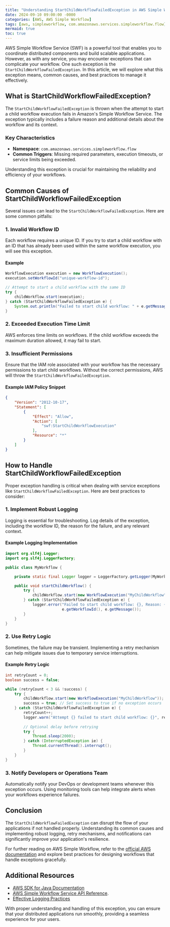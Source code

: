 ```yaml
---
title: "Understanding StartChildWorkflowFailedException in AWS Simple Workflow: Troubleshooting and Best Practices"
date: 2024-09-10 09:00:00 -0000
categories: [AWS, AWS Simple Workflow]
tags: [aws, simpleworkflow, com.amazonaws.services.simpleworkflow.flow]
mermaid: true
toc: true
---
```



AWS Simple Workflow Service (SWF) is a powerful tool that enables you to coordinate distributed components and build scalable applications. However, as with any service, you may encounter exceptions that can complicate your workflow. One such exception is the `StartChildWorkflowFailedException`. In this article, we will explore what this exception means, common causes, and best practices to manage it effectively.

## What is StartChildWorkflowFailedException?

The `StartChildWorkflowFailedException` is thrown when the attempt to start a child workflow execution fails in Amazon's Simple Workflow Service. The exception typically includes a failure reason and additional details about the workflow and its context.

### Key Characteristics

- **Namespace**: `com.amazonaws.services.simpleworkflow.flow`
- **Common Triggers**: Missing required parameters, execution timeouts, or service limits being exceeded.

Understanding this exception is crucial for maintaining the reliability and efficiency of your workflows.

## Common Causes of StartChildWorkflowFailedException

Several issues can lead to the `StartChildWorkflowFailedException`. Here are some common pitfalls:

### 1. Invalid Workflow ID

Each workflow requires a unique ID. If you try to start a child workflow with an ID that has already been used within the same workflow execution, you will see this exception.

#### Example

```java
WorkflowExecution execution = new WorkflowExecution();
execution.setWorkflowId("unique-workflow-id");

// Attempt to start a child workflow with the same ID
try {
    childWorkflow.start(execution);
} catch (StartChildWorkflowFailedException e) {
    System.out.println("Failed to start child workflow: " + e.getMessage());
}
```

### 2. Exceeded Execution Time Limit

AWS enforces time limits on workflows. If the child workflow exceeds the maximum duration allowed, it may fail to start.

### 3. Insufficient Permissions

Ensure that the IAM role associated with your workflow has the necessary permissions to start child workflows. Without the correct permissions, AWS will throw the `StartChildWorkflowFailedException`.

#### Example IAM Policy Snippet

```json
{
    "Version": "2012-10-17",
    "Statement": [
        {
            "Effect": "Allow",
            "Action": [
                "swf:StartChildWorkflowExecution"
            ],
            "Resource": "*"
        }
    ]
}
```

## How to Handle StartChildWorkflowFailedException

Proper exception handling is critical when dealing with service exceptions like `StartChildWorkflowFailedException`. Here are best practices to consider:

### 1. Implement Robust Logging

Logging is essential for troubleshooting. Log details of the exception, including the workflow ID, the reason for the failure, and any relevant context.

#### Example Logging Implementation

```java
import org.slf4j.Logger;
import org.slf4j.LoggerFactory;

public class MyWorkflow {

    private static final Logger logger = LoggerFactory.getLogger(MyWorkflow.class);

    public void startChildWorkflow() {
        try {
            childWorkflow.start(new WorkflowExecution("MyChildWorkflow"));
        } catch (StartChildWorkflowFailedException e) {
            logger.error("Failed to start child workflow: {}, Reason: {}", 
                         e.getWorkflowId(), e.getMessage());
        }
    }
}
```

### 2. Use Retry Logic

Sometimes, the failure may be transient. Implementing a retry mechanism can help mitigate issues due to temporary service interruptions.

#### Example Retry Logic

```java
int retryCount = 0;
boolean success = false;

while (retryCount < 3 && !success) {
    try {
        childWorkflow.start(new WorkflowExecution("MyChildWorkflow"));
        success = true; // Set success to true if no exception occurs
    } catch (StartChildWorkflowFailedException e) {
        retryCount++;
        logger.warn("Attempt {} failed to start child workflow: {}", retryCount, e.getMessage());
        
        // Optional delay before retrying
        try {
            Thread.sleep(2000);
        } catch (InterruptedException ie) {
            Thread.currentThread().interrupt();
        }
    }
}
```

### 3. Notify Developers or Operations Team

Automatically notify your DevOps or development teams whenever this exception occurs. Using monitoring tools can help integrate alerts when your workflows experience failures.

## Conclusion

The `StartChildWorkflowFailedException` can disrupt the flow of your applications if not handled properly. Understanding its common causes and implementing robust logging, retry mechanisms, and notifications can significantly improve your application's resilience.

For further reading on AWS Simple Workflow, refer to the [official AWS documentation](https://docs.aws.amazon.com/amazonswf/latest/developerguide/what-is-swf.html) and explore best practices for designing workflows that handle exceptions gracefully.

## Additional Resources

- [AWS SDK for Java Documentation](https://docs.aws.amazon.com/sdk-for-java/index.html)
- [AWS Simple Workflow Service API Reference](https://docs.aws.amazon.com/amazonswf/latest/APIReference/).
- [Effective Logging Practices](https://www.slf4j.org/manual.html)

With proper understanding and handling of this exception, you can ensure that your distributed applications run smoothly, providing a seamless experience for your users.